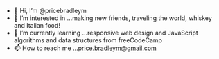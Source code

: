 - 👋 Hi, I’m @pricebradleym
- 👀 I’m interested in ...making new friends, traveling the world, whiskey and Italian food!
- 🌱 I’m currently learning ...responsive web design and JavaScript algorithms and data structures from freeCodeCamp
- 📫 How to reach me ...price.bradleym@gmail.com

<!---
pricebradleym/pricebradleym is a ✨ special ✨ repository because its `README.md` (this file) appears on your GitHub profile.
You can click the Preview link to take a look at your changes.
--->
